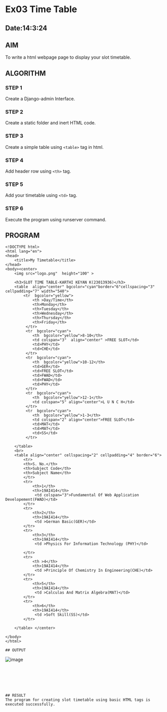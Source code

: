 # Ex03 Time Table
## Date:14:3:24

## AIM
To write a html webpage page to display your slot timetable.

## ALGORITHM
### STEP 1
Create a Django-admin Interface.

### STEP 2
Create a static folder and inert HTML code.

### STEP 3
Create a simple table using ```<table>``` tag in html.

### STEP 4
Add header row using ```<th>``` tag.

### STEP 5
Add your timetable using ```<td>``` tag.

### STEP 6
Execute the program using runserver command.

## PROGRAM
```
<!DOCTYPE html>
<html lang="en">
<head>
    <title>My Timetable</title>
</head>
<body><center>
    <img src="logo.png"  height="100" >
    
    <h3>SLOT TIME TABLE-KARTHI KEYAN K(23013936)</h3>
    <table  align="center" bgcolor="cyan"border="6"cellspacing="3" cellpadding="7" width="540">
        <tr  bgcolor="yellow">
            <th >Day/Time</th>
            <th>Monday</th>
            <th>Tuesday</th>
            <th>Wednesday</th>
            <th>Thursday</th>
            <th>Friday</th>
         </tr>  
         <tr  bgcolor="cyan">
            <th  bgcolor="yellow">8-10</th>
            <td colspan="3"  align="center" >FREE SLOT</td>
            <td>PHY</td>
            <td>CHE</td>
         </tr> 
         <tr  bgcolor="cyan">
            <th  bgcolor="yellow">10-12</th>
            <td>GER</td>
            <td>FREE SLOT</td>
            <td>FWAD</td>
            <td>FWAD</td>
            <td>PHY</td>
         </tr> 
         <tr  bgcolor="cyan">
            <th  bgcolor="yellow">12-1</th>
            <td colspan="5" align="center">L U N C H</td>
         </tr> 
         <tr  bgcolor="cyan">
            <th  bgcolor="yellow">1-3</th>
            <td colspan="2" align="center">FREE SLOT</td>
            <td>MAT</td>
            <td>MAT</td>
            <td>SS</td>
         </tr> 

    </table>
    <br>
    <table align="center" cellspacing="2" cellpadding="4" border="6">
        <tr>
        <th>S. No.</th>
        <th>Subject Code</th>
        <th>Subject Name</th>
        </tr>
        <tr>
            <th>1</th>
            <th>19AI414</th>
             <td colspan="3">Fundamental Of Web Application Developement(FWAD)</td>
        </tr>
        <tr>
            <th>2</th>
            <th>19AI414</th>
             <td >German Basic(GER)</td>
        </tr>
        <tr>
            <th>3</th>
            <th>19AI414</th>
             <td >Physics For Information Technology (PHY)</td>
            
        </tr>
        <tr>
            <th >4</th>
            <th>19AI414</th>
             <td >Principle Of Chemistry In Engineering(CHE)</td>
        </tr>
        <tr>
            <th>5</th>
            <th>19AI414</th>
             <td >Calculas And Matrix Algebra(MAT)</td>
        </tr>
        <tr>
            <th>6</th>
            <th>19AI414</th>
             <td >Soft Skill(SS)</td>
        </tr>
   
    </table> </center>
    
</body>
</html>

## OUTPUT
```
![image](https://github.com/Karthi051/slot/assets/148327224/592f5236-0bf6-44ef-9bc8-ecb68288fc8a)

```






## RESULT
The program for creating slot timetable using basic HTML tags is executed successfully.
